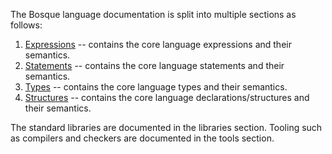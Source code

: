 The Bosque language documentation is split into multiple sections as follows:
1. [Expressions](language/expressions.md) -- contains the core language expressions and their semantics.
2. [Statements](language/statements.md) -- contains the core language statements and their semantics.
3. [Types](langauge/types.md) -- contains the core language types and their semantics.
4. [Structures](language/structures.md) -- contains the core language declarations/structures and their semantics.

The standard libraries are documented in the libraries section. Tooling such as compilers and checkers are documented in the tools section.